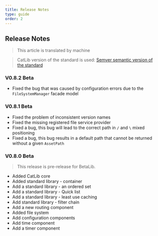 ```yaml
---
title: Release Notes
type: guide
order: 2
---
```


## Release Notes

> This article is translated by machine

> CatLib version of the standard is used: [Semver semantic version of the standard](http://semver.org/lang/zh-CN/)

### V0.8.2 Beta

- Fixed the bug that was caused by configuration errors due to the `FileSystemManager` facade model

### V0.8.1 Beta

- Fixed the problem of inconsistent version names
- Fixed the missing registered file service provider
- Fixed a bug, this bug will lead to the correct path in `/` and `\` mixed positioning
- Fixed a bug, this bug results in a default path that cannot be returned without a given `AssetPath`

### V0.8.0 Beta

> This release is pre-release for BetaLib.

- Added CatLib core
- Added standard library - container
- Add a standard library - an ordered set
- Add a standard library - Quick list
- Add a standard library - least use caching
- Add standard library - filter chain
- Add a new routing component
- Added file system
- Add configuration components
- Add time component
- Add a timer component
